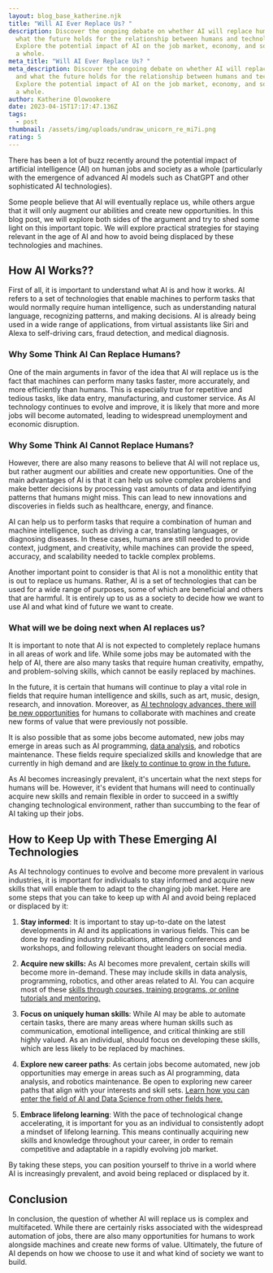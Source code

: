 ```yaml
---
layout: blog_base_katherine.njk
title: "Will AI Ever Replace Us? "
description: Discover the ongoing debate on whether AI will replace humans and
  what the future holds for the relationship between humans and technology.
  Explore the potential impact of AI on the job market, economy, and society as
  a whole.
meta_title: "Will AI Ever Replace Us? "
meta_description: Discover the ongoing debate on whether AI will replace humans
  and what the future holds for the relationship between humans and technology.
  Explore the potential impact of AI on the job market, economy, and society as
  a whole.
author: Katherine Olowookere
date: 2023-04-15T17:17:47.136Z
tags:
  - post
thumbnail: /assets/img/uploads/undraw_unicorn_re_mi7i.png
rating: 5
---
```

There has been a lot of buzz recently around the potential impact of artificial intelligence (AI) on human jobs and society as a whole (particularly with the emergence of advanced AI models such as ChatGPT and other sophisticated AI technologies). 

Some people believe that AI will eventually replace us, while others argue that it will only augment our abilities and create new opportunities. In this blog post, we will explore both sides of the argument and try to shed some light on this important topic. We will explore practical strategies for staying relevant in the age of AI and how to avoid being displaced by these technologies and machines. 

<h2>How AI Works??</h2>

First of all, it is important to understand what AI is and how it works. AI refers to a set of technologies that enable machines to perform tasks that would normally require human intelligence, such as understanding natural language, recognizing patterns, and making decisions. AI is already being used in a wide range of applications, from virtual assistants like Siri and Alexa to self-driving cars, fraud detection, and medical diagnosis.

<h3>Why Some Think AI Can Replace Humans?</h3>

One of the main arguments in favor of the idea that AI will replace us is the fact that machines can perform many tasks faster, more accurately, and more efficiently than humans. This is especially true for repetitive and tedious tasks, like data entry, manufacturing, and customer service. As AI technology continues to evolve and improve, it is likely that more and more jobs will become automated, leading to widespread unemployment and economic disruption.

<h3>Why Some Think AI Cannot Replace Humans?</h3>

However, there are also many reasons to believe that AI will not replace us, but rather augment our abilities and create new opportunities. One of the main advantages of AI is that it can help us solve complex problems and make better decisions by processing vast amounts of data and identifying patterns that humans might miss. This can lead to new innovations and discoveries in fields such as healthcare, energy, and finance.



AI can help us to perform tasks that require a combination of human and machine intelligence, such as driving a car, translating languages, or diagnosing diseases. In these cases, humans are still needed to provide context, judgment, and creativity, while machines can provide the speed, accuracy, and scalability needed to tackle complex problems.



Another important point to consider is that AI is not a monolithic entity that is out to replace us humans. Rather, AI is a set of technologies that can be used for a wide range of purposes, some of which are beneficial and others that are harmful. It is entirely up to us as a society to decide how we want to use AI and what kind of future we want to create.

<h3>What will we be doing next when AI replaces us?</h3>

It is important to note that AI is not expected to completely replace humans in all areas of work and life. While some jobs may be automated with the help of AI, there are also many tasks that require human creativity, empathy, and problem-solving skills, which cannot be easily replaced by machines.



In the future, it is certain that humans will continue to play a vital role in fields that require human intelligence and skills, such as art, music, design, research, and innovation. Moreover, as [AI technology advances, there will be new opportunities](https://saeedmirshekari.com/blog/2022-05-19-the-talent-gap-in-data-science-today-and-tomorrow/) for humans to collaborate with machines and create new forms of value that were previously not possible.



It is also possible that as some jobs become automated, new jobs may emerge in areas such as AI programming, [data analysis](https://saeedmirshekari.com/analytics/), and robotics maintenance. These fields require specialized skills and knowledge that are currently in high demand and are [likely to continue to grow in the future.](https://saeedmirshekari.com/blog/the-future-of-data-science-trends-and-predictions-for-2023-and-beyond/)



As AI becomes increasingly prevalent, it's uncertain what the next steps for humans will be. However, it's evident that humans will need to continually acquire new skills and remain flexible in order to succeed in a swiftly changing technological environment, rather than succumbing to the fear of AI taking up their jobs. 

<h2>How to Keep Up with These Emerging AI Technologies</h2>

As AI technology continues to evolve and become more prevalent in various industries, it is important for individuals to stay informed and acquire new skills that will enable them to adapt to the changing job market. Here are some steps that you can take to keep up with AI and avoid being replaced or displaced by it:



1. **Stay informed**: It is important to stay up-to-date on the latest developments in AI and its applications in various fields. This can be done by reading industry publications, attending conferences and workshops, and following relevant thought leaders on social media.



2. **Acquire new skills:** As AI becomes more prevalent, certain skills will become more in-demand. These may include skills in data analysis, programming, robotics, and other areas related to AI. You can acquire most of these [skills through courses, training programs, or online tutorials and mentoring.](https://saeedmirshekari.com/services/) 



3. **Focus on uniquely human skills**: While AI may be able to automate certain tasks, there are many areas where human skills such as communication, emotional intelligence, and critical thinking are still highly valued. As an individual, should focus on developing these skills, which are less likely to be replaced by machines.



4. **Explore new career paths**: As certain jobs become automated, new job opportunities may emerge in areas such as AI programming, data analysis, and robotics maintenance. Be open to exploring new career paths that align with your interests and skill sets. [Learn how you can enter the field of AI and Data Science from other fields here.](https://saeedmirshekari.com/blog/how-to-enter-the-field-of-data-science-from-other-fields/) 



5. **Embrace lifelong learning**: With the pace of technological change accelerating, it is important for you as an individual to consistently adopt a mindset of lifelong learning. This means continually acquiring new skills and knowledge throughout your career, in order to remain competitive and adaptable in a rapidly evolving job market.

By taking these steps, you can position yourself to thrive in a world where AI is increasingly prevalent, and avoid being replaced or displaced by it.

<h2>Conclusion</h2>

In conclusion, the question of whether AI will replace us is complex and multifaceted. While there are certainly risks associated with the widespread automation of jobs, there are also many opportunities for humans to work alongside machines and create new forms of value. Ultimately, the future of AI depends on how we choose to use it and what kind of society we want to build.